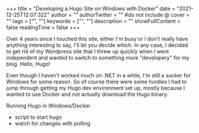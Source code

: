 +++
title = "Developing a Hugo Site on Windows with Docker"
date = "2021-12-25T12:07:32Z"
author = ""
authorTwitter = "" #do not include @
cover = ""
tags = ["", ""]
keywords = ["", ""]
description = ""
showFullContent = false
readingTime = false
+++

Over 4 years since I touched this site, either I'm busy or I don't really have anything interesting to say, I'll let you decide which.  In any case, I decided to get rid of my Wordpress site that I threw up quickly when I went independent and wanted to switch to something more "developery" for my blog.  Hello, Hugo!

Even though I haven't worked much on .NET in a while, I'm still a sucker for Windows for some reason.  So of course there were some hurdles I had to jump through getting my Hugo dev environment set up, mostly because I wanted to use Docker and not actually download the Hugo binary.

Running Hugo in Windows/Docker

- script to start hugo
- watch for changes with polling

